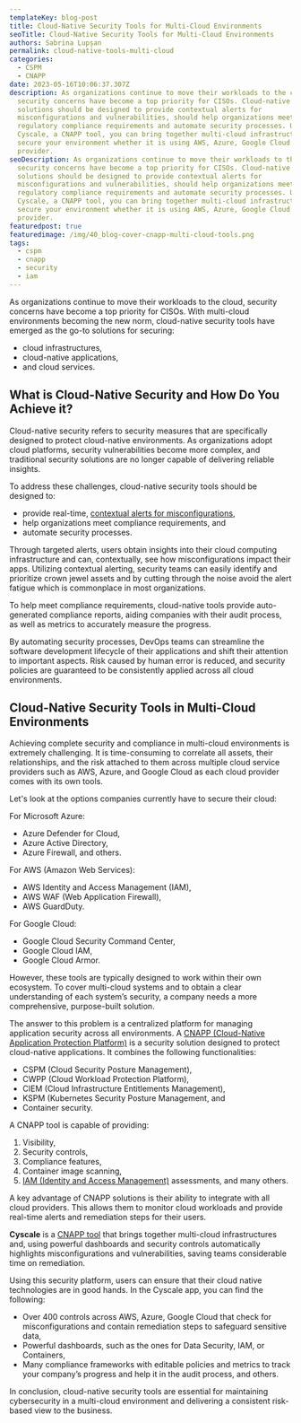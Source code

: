 ```yaml
---
templateKey: blog-post
title: Cloud-Native Security Tools for Multi-Cloud Environments
seoTitle: Cloud-Native Security Tools for Multi-Cloud Environments
authors: Sabrina Lupșan
permalink: cloud-native-tools-multi-cloud
categories:
  - CSPM
  - CNAPP
date: 2023-05-16T10:06:37.307Z
description: As organizations continue to move their workloads to the cloud,
  security concerns have become a top priority for CISOs. Cloud-native security
  solutions should be designed to provide contextual alerts for
  misconfigurations and vulnerabilities, should help organizations meet
  regulatory compliance requirements and automate security processes. Using
  Cyscale, a CNAPP tool, you can bring together multi-cloud infrastructures and
  secure your environment whether it is using AWS, Azure, Google Cloud or more than one
  provider.
seoDescription: As organizations continue to move their workloads to the cloud,
  security concerns have become a top priority for CISOs. Cloud-native security
  solutions should be designed to provide contextual alerts for
  misconfigurations and vulnerabilities, should help organizations meet
  regulatory compliance requirements and automate security processes. Using
  Cyscale, a CNAPP tool, you can bring together multi-cloud infrastructures and
  secure your environment whether it is using AWS, Azure, Google Cloud or more than one
  provider.
featuredpost: true
featuredimage: /img/40_blog-cover-cnapp-multi-cloud-tools.png
tags:
  - cspm
  - cnapp
  - security
  - iam
---
```

As organizations continue to move their workloads to the cloud, security concerns have become a top priority for CISOs. With multi-cloud environments becoming the new norm, cloud-native security tools have emerged as the go-to solutions for securing: 

* cloud infrastructures,  
* cloud-native applications,  
* and cloud services. 

## What is Cloud-Native Security and How Do You Achieve it? 

Cloud-native security refers to security measures that are specifically designed to protect cloud-native environments. As organizations adopt cloud platforms, security vulnerabilities become more complex, and traditional security solutions are no longer capable of delivering reliable insights.  

To address these challenges, cloud-native security tools should be designed to: 

* provide real-time, [contextual alerts for misconfigurations](https://cyscale.com/blog/prevent-alert-fatigue/),  
* help organizations meet compliance requirements, and 
* automate security processes. 

Through targeted alerts, users obtain insights into their cloud computing infrastructure and can, contextually, see how misconfigurations impact their apps. Utilizing contextual alerting, security teams can easily identify and prioritize crown jewel assets and by cutting through the noise avoid the alert fatigue which is commonplace in most organizations. 

To help meet compliance requirements, cloud-native tools provide auto-generated compliance reports, aiding companies with their audit process, as well as metrics to accurately measure the progress.  

By automating security processes, DevOps teams can streamline the software development lifecycle of their applications and shift their attention to important aspects. Risk caused by human error is reduced, and security policies are guaranteed to be consistently applied across all cloud environments. 

## Cloud-Native Security Tools in Multi-Cloud Environments 

Achieving complete security and compliance in multi-cloud environments is extremely challenging. It is time-consuming to correlate all assets, their relationships, and the risk attached to them across multiple cloud service providers such as AWS, Azure, and Google Cloud as each cloud provider comes with its own tools.  

Let's look at the options companies currently have to secure their cloud: 

For Microsoft Azure: 

* Azure Defender for Cloud,  
* Azure Active Directory,  
* Azure Firewall, and others. 

For AWS (Amazon Web Services): 

* AWS Identity and Access Management (IAM), 
* AWS WAF (Web Application Firewall), 
* AWS GuardDuty. 

For Google Cloud: 

* Google Cloud Security Command Center, 
* Google Cloud IAM, 
* Google Cloud Armor. 

However, these tools are typically designed to work within their own ecosystem. To cover multi-cloud systems and to obtain a clear understanding of each system’s security, a company needs a more comprehensive, purpose-built solution. 

The answer to this problem is a centralized platform for managing application security across all environments. A [CNAPP (Cloud-Native Application Protection Platform)](https://cyscale.com/blog/cnapp-secure-native-applications/) is a security solution designed to protect cloud-native applications. It combines the following functionalities: 

* CSPM (Cloud Security Posture Management), 
* CWPP (Cloud Workload Protection Platform), 
* CIEM (Cloud Infrastructure Entitlements Management), 
* KSPM (Kubernetes Security Posture Management, and  
* Container security. 

A CNAPP tool is capable of providing: 

1. Visibility, 
2. Security controls, 
3. Compliance features, 
4. Container image scanning,  
5. [IAM (Identity and Access Management)](https://cyscale.com/blog/iam-services-in-aws-azure-gcp/) assessments, and many others. 

A key advantage of CNAPP solutions is their ability to integrate with all cloud providers. This allows them to monitor cloud workloads and provide real-time alerts and remediation steps for their users. 

**Cyscale** is a [CNAPP tool](https://cyscale.com/products/cnapp/) that brings together multi-cloud infrastructures and, using powerful dashboards and security controls automatically highlights misconfigurations and vulnerabilities, saving teams considerable time on remediation.  

Using this security platform, users can ensure that their cloud native technologies are in good hands. In the Cyscale app, you can find the following: 

* Over 400 controls across AWS, Azure, Google Cloud that check for misconfigurations and contain remediation steps to safeguard sensitive data, 
* Powerful dashboards, such as the ones for Data Security, IAM, or Containers, 
* Many compliance frameworks with editable policies and metrics to track your company’s progress and help it in the audit process, and others. 

In conclusion, cloud-native security tools are essential for maintaining cybersecurity in a multi-cloud environment and delivering a consistent risk-based view to the business.
